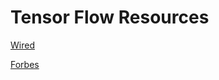 # Tensor Flow Resources

[Wired](http://www.wired.com/2015/11/google-open-sources-its-artificial-intelligence-engine/)

[Forbes](http://www.forbes.com/sites/greatspeculations/2015/12/01/reasons-why-googles-latest-ai-tensorflow-is-open-sourced/)